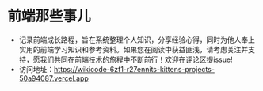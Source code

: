 
# 前端那些事儿

- 记录前端成长路程，旨在系统整理个人知识，分享经验心得，同时为他人奉上实用的前端学习知识和参考资料。如果您在阅读中获益匪浅，请考虑关注并支持，愿我们共同在前端技术的旅程中不断前行！欢迎在评论区提issue!
- 访问地址：https://wikicode-6zf1-r27ennits-kittens-projects-50a94087.vercel.app